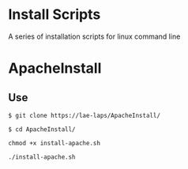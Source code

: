 # Install Scripts
A series of installation scripts for linux command line

# ApacheInstall
## Use

```$ git clone https://lae-laps/ApacheInstall/ ```

```$ cd ApacheInstall/```

```chmod +x install-apache.sh```

```./install-apache.sh```
